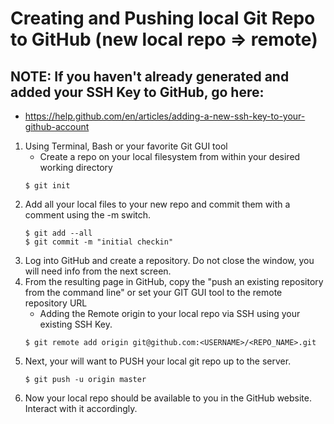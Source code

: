 # Creating and Pushing local Git Repo to GitHub (new local repo => remote)
## NOTE: If you haven't already generated and added your SSH Key to GitHub, go here:
* https://help.github.com/en/articles/adding-a-new-ssh-key-to-your-github-account

1. Using Terminal, Bash or your favorite Git GUI tool
    * Create a repo on your local filesystem from within your desired working directory
    ``` 
    $ git init
    ```
2. Add all your local files to your new repo and commit them with a comment using the -m switch.
    ``` 
    $ git add --all
    $ git commit -m "initial checkin"
    ```
2. Log into GitHub and create a repository. Do not close the window, you will need info from the next screen.
3. From the resulting page in GitHub, copy the "push an existing repository from the command line" or set your GIT GUI tool to the remote repository URL
    * Adding the Remote origin to your local repo via SSH using your existing SSH Key.
    ```
    $ git remote add origin git@github.com:<USERNAME>/<REPO_NAME>.git
    ```
4. Next, your will want to PUSH your local git repo up to the server.
    ```
    $ git push -u origin master
    ```
5. Now your local repo should be available to you in the GitHub website. Interact with it accordingly.
